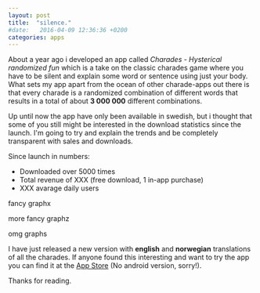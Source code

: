 ```yaml
---
layout: post
title:  "silence."
#date:   2016-04-09 12:36:36 +0200
categories: apps
---
```

About a year ago i developed an app called *Charades - Hysterical randomized fun* which is a take on the classic charades game where you have to be silent and explain some word or sentence using just your body. What sets my app apart from the ocean of other charade-apps out there is that every charade is a randomized combination of different words that results in a total of about **3 000 000** different combinations.<!--more-->

Up until now the app have only been available in swedish, but i thought that some of you still might be interested in the download statistics since the launch. I'm going to try and explain the trends and be completely transparent with sales and downloads.

Since launch in numbers:

- Downloaded over 5000 times
- Total revenue of XXX (free download, 1 in-app purchase)
- XXX avarage daily users

fancy graphx

more fancy graphz

omg graphs

I have just released a new version with **english** and **norwegian** translations of all the charades. If anyone found this interesting and want to try the app you can find it at the [App Store](here) (No android version, sorry!).

Thanks for reading.
